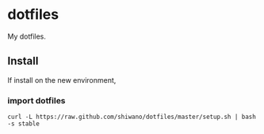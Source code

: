 dotfiles
========

My dotfiles.

Install
-------

If install on the new environment,

### import dotfiles

    curl -L https://raw.github.com/shiwano/dotfiles/master/setup.sh | bash -s stable
